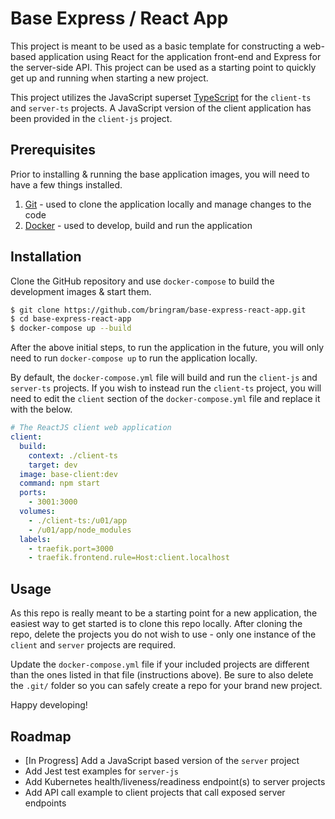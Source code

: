 # Base Express / React App

This project is meant to be used as a basic template for constructing a web-based application using React for the application front-end and Express for the server-side API. This project can be used as a starting point to quickly get up and running when starting a new project.

This project utilizes the JavaScript superset [TypeScript](https://www.typescriptlang.org/) for the `client-ts` and `server-ts` projects. A JavaScript version of the client application has been provided in the `client-js` project.

## Prerequisites

Prior to installing & running the base application images, you will need to have a few things installed.

1. [Git](https://git-scm.com/) - used to clone the application locally and manage changes to the code
2. [Docker](https://www.docker.com/) - used to develop, build and run the application

## Installation

Clone the GitHub repository and use `docker-compose` to build the development images & start them.

```bash
$ git clone https://github.com/bringram/base-express-react-app.git
$ cd base-express-react-app
$ docker-compose up --build
```

After the above initial steps, to run the application in the future, you will only need to run `docker-compose up` to run the application locally.

By default, the `docker-compose.yml` file will build and run the `client-js` and `server-ts` projects. If you wish to instead run the `client-ts` project, you will need to edit the `client` section of the `docker-compose.yml` file and replace it with the below.

```yaml
# The ReactJS client web application
client:
  build:
    context: ./client-ts
    target: dev
  image: base-client:dev
  command: npm start
  ports:
    - 3001:3000
  volumes:
    - ./client-ts:/u01/app
    - /u01/app/node_modules
  labels:
    - traefik.port=3000
    - traefik.frontend.rule=Host:client.localhost
```

## Usage

As this repo is really meant to be a starting point for a new application, the easiest way to get started is to clone this repo locally. After cloning the repo, delete the projects you do not wish to use - only one instance of the `client` and `server` projects are required.

Update the `docker-compose.yml` file if your included projects are different than the ones listed in that file (instructions above). Be sure to also delete the `.git/` folder so you can safely create a repo for your brand new project.

Happy developing!

## Roadmap

- [In Progress] Add a JavaScript based version of the `server` project
- Add Jest test examples for `server-js`
- Add Kubernetes health/liveness/readiness endpoint(s) to server projects
- Add API call example to client projects that call exposed server endpoints
